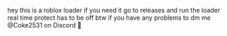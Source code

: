 hey this is a roblox loader if you need it go to releases and run the loader real time protect has to be off btw if you have any problems to dm me @Coke2531 on Discord 👋 

<!---
gjdgsrg/gjdgsrg is a ✨ special ✨ repository because its `README.md` (this file) appears on your GitHub profile.
You can click the Preview link to take a look at your changes.
--->
